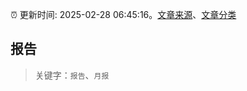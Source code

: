 :alarm_clock: 更新时间: 2025-02-28 06:45:16。[文章来源](/README.md)、[文章分类](/TAGS.md)

## 报告


> 关键字：`报告`、`月报`



